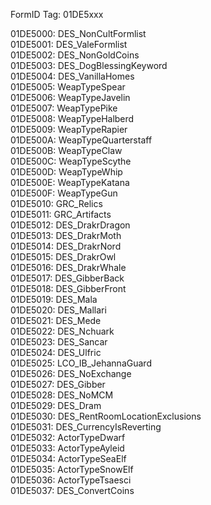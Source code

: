 FormID Tag: 01DE5xxx

01DE5000: DES_NonCultFormlist\
01DE5001: DES_ValeFormlist\
01DE5002: DES_NonGoldCoins\
01DE5003: DES_DogBlessingKeyword\
01DE5004: DES_VanillaHomes\
01DE5005: WeapTypeSpear\
01DE5006: WeapTypeJavelin\
01DE5007: WeapTypePike\
01DE5008: WeapTypeHalberd\
01DE5009: WeapTypeRapier\
01DE500A: WeapTypeQuarterstaff\
01DE500B: WeapTypeClaw\
01DE500C: WeapTypeScythe\
01DE500D: WeapTypeWhip\
01DE500E: WeapTypeKatana\
01DE500F: WeapTypeGun\
01DE5010: GRC_Relics\
01DE5011: GRC_Artifacts\
01DE5012: DES_DrakrDragon\
01DE5013: DES_DrakrMoth\
01DE5014: DES_DrakrNord\
01DE5015: DES_DrakrOwl\
01DE5016: DES_DrakrWhale\
01DE5017: DES_GibberBack\
01DE5018: DES_GibberFront\
01DE5019: DES_Mala\
01DE5020: DES_Mallari\
01DE5021: DES_Mede\
01DE5022: DES_Nchuark\
01DE5023: DES_Sancar\
01DE5024: DES_Ulfric\
01DE5025: LCO_IB_JehannaGuard\
01DE5026: DES_NoExchange\
01DE5027: DES_Gibber\
01DE5028: DES_NoMCM\
01DE5029: DES_Dram\
01DE5030: DES_RentRoomLocationExclusions\
01DE5031: DES_CurrencyIsReverting\
01DE5032: ActorTypeDwarf\
01DE5033: ActorTypeAyleid\
01DE5034: ActorTypeSeaElf\
01DE5035: ActorTypeSnowElf\
01DE5036: ActorTypeTsaesci\
01DE5037: DES_ConvertCoins
